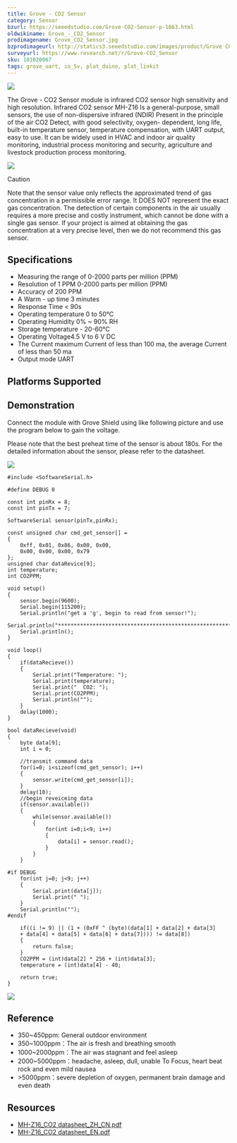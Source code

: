 ```yaml
---
title: Grove - CO2 Sensor
category: Sensor
bzurl: https://seeedstudio.com/Grove-CO2-Sensor-p-1863.html
oldwikiname: Grove_-_CO2_Sensor
prodimagename: Grove_CO2_Sensor.jpg
bzprodimageurl: http://statics3.seeedstudio.com/images/product/Grove CO2 Sensor.jpg
surveyurl: https://www.research.net/r/Grove-CO2_Sensor
sku: 101020067
tags: grove_uart, io_5v, plat_duino, plat_linkit
---
```


![](https://raw.githubusercontent.com/SeeedDocument/Grove-CO2_Sensor/master/img/Grove_CO2_Sensor.jpg)

The Grove - CO2 Sensor module is infrared CO2 sensor high sensitivity and high resolution. Infrared CO2 sensor MH-Z16 Is a general-purpose, small sensors, the use of non-dispersive infrared (NDIR) Present in the principle of the air CO2 Detect, with good selectivity, oxygen- dependent, long life, built-in temperature sensor, temperature compensation, with UART output, easy to use. It can be widely used in HVAC and indoor air quality monitoring, industrial process monitoring and security, agriculture and livestock production process monitoring.

[![](https://raw.githubusercontent.com/SeeedDocument/common/master/Get_One_Now_Banner.png)](http://www.seeedstudio.com/Grove-CO2-Sensor-p-1863.html)

<div class="admonition warning">
<p class="admonition-title">Caution</p>
Note that the sensor value only reflects the approximated trend of gas concentration in a permissible error range. It DOES NOT represent the exact gas concentration. The detection of certain components in the air usually requires a more precise and costly instrument, which cannot be done with a single gas sensor. If your project is aimed at obtaining the gas concentration at a very precise level, then we do not recommend this gas sensor.
</div>

Specifications
-------------

-   Measuring the range of 0-2000 parts per million (PPM)
-   Resolution of 1 PPM 0-2000 parts per million (PPM)
-   Accuracy of 200 PPM
-   A Warm - up time 3 minutes
-   Response Time &lt; 90s
-   Operating temperature 0 to 50℃
-   Operating Humidity 0% ~ 90% RH
-   Storage temperature - 20-60℃
-   Operating Voltage4.5 V to 6 V DC
-   The Current maximum Current of less than 100 ma, the average Current of less than 50 ma
-   Output mode UART

Platforms Supported
-------------------

Demonstration
-------------

Connect the module with Grove Shield using like following picture and use the program below to gain the voltage.

Please note that the best preheat time of the sensor is about 180s. For the detailed information about the sensor, please refer to the datasheet.

![](https://raw.githubusercontent.com/SeeedDocument/Grove-CO2_Sensor/master/img/5.jpg)

```
#include <SoftwareSerial.h>
 
#define DEBUG 0
 
const int pinRx = 8;
const int pinTx = 7;
 
SoftwareSerial sensor(pinTx,pinRx);
 
const unsigned char cmd_get_sensor[] =
{
    0xff, 0x01, 0x86, 0x00, 0x00,
    0x00, 0x00, 0x00, 0x79
};
unsigned char dataRevice[9];
int temperature;
int CO2PPM;
 
void setup()
{
    sensor.begin(9600);
    Serial.begin(115200);
    Serial.println("get a 'g', begin to read from sensor!");
    Serial.println("********************************************************");
    Serial.println();
}
 
void loop()
{
    if(dataRecieve())
    {
        Serial.print("Temperature: ");
        Serial.print(temperature);
        Serial.print("  CO2: ");
        Serial.print(CO2PPM);
        Serial.println("");
    }
    delay(1000);
}
 
bool dataRecieve(void)
{
    byte data[9];
    int i = 0;
 
    //transmit command data
    for(i=0; i<sizeof(cmd_get_sensor); i++)
    {
        sensor.write(cmd_get_sensor[i]);
    }
    delay(10);
    //begin reveiceing data
    if(sensor.available())
    {
        while(sensor.available())
        {
            for(int i=0;i<9; i++)
            {
                data[i] = sensor.read();
            }
        }
    }
 
#if DEBUG
    for(int j=0; j<9; j++)
    {
        Serial.print(data[j]);
        Serial.print(" ");
    }
    Serial.println("");
#endif
 
    if((i != 9) || (1 + (0xFF ^ (byte)(data[1] + data[2] + data[3]
    + data[4] + data[5] + data[6] + data[7]))) != data[8])
    {
        return false;
    }
    CO2PPM = (int)data[2] * 256 + (int)data[3];
    temperature = (int)data[4] - 40;
 
    return true;
}
```

![](https://raw.githubusercontent.com/SeeedDocument/Grove-CO2_Sensor/master/img/Uart_co2.jpg)

Reference
---------

-   350~450ppm: General outdoor environment
-   350~1000ppm：The air is fresh and breathing smooth
-   1000~2000ppm：The air was stagnant and feel asleep
-   2000~5000ppm：headache, asleep, dull, unable To Focus, heart beat rock and even mild nausea
-   &gt;5000ppm：severe depletion of oxygen, permanent brain damage and even death

Resources
---------

-   [MH-Z16\_CO2 datasheet\_ZH\_CN.pdf](https://raw.githubusercontent.com/SeeedDocument/Grove-CO2_Sensor/master/res/MH-Z16_CO2.pdf)
-   [MH-Z16\_CO2 datasheet\_EN.pdf](https://raw.githubusercontent.com/SeeedDocument/Grove-CO2_Sensor/master/res/MH-Z16_CO2_datasheet_EN.pdf)

<!-- This Markdown file was created from http://www.seeedstudio.com/wiki/Grove_-_CO2_Sensor -->
